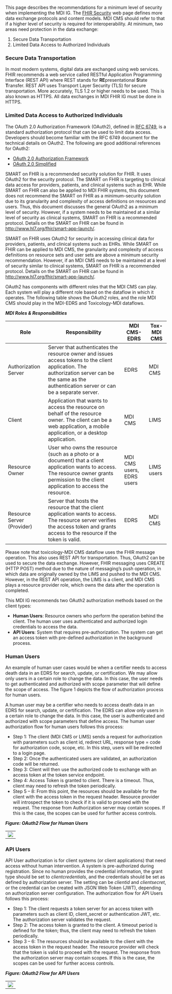 This page describes the recommendations for a minimum level of security when implementing the MDI IG. The [FHIR Security](https://www.hl7.org/fhir/security.html) web page defines more data exchange protocols and content models. MDI CMS should refer to that if a higher level of security is required for interoperability. At minimum, two areas need protection in the data exchange:
1. Secure Data Transportation
1. Limited Data Access to Authorized Individuals

### Secure Data Transportation
In most modern systems, digital data are exchanged using web services. FHIR recommends a web service called RESTful Application Programming Interface (REST API) where REST stands for **RE**presentational **S**tate **T**ransfer. REST API uses Transport Layer Security (TLS) for secure transportation. More accurately, TLS 1.2 or higher needs to be used. This is also known as HTTPS. All data exchanges in MDI FHIR IG must be done in HTTPS.

### Limited Data Access to Authorized Individuals
The OAuth 2.0 Authorization Framework (OAuth2), defined in [RFC 6749](https://www.rfc-editor.org/rfc/rfc6749), is a standard authorization protocol that can be used to limit data access. Developers should become familiar with the RFC 6749 document for the technical details on OAuth2. The following are good additional references for OAuth2:
* [OAuth 2.0 Authorization Framework](https://auth0.com/docs/authenticate/protocols/oauth)
* [OAuth 2.0 Simplified](https://www.oauth.com)

SMART on FHIR is a recommended security solution for FHIR. It uses OAuth2 for the security protocol. The SMART on FHIR is targeting to clinical data access for providers, patients, and clinical systems such as EHR. While SMART on FHIR can also be applied to MDI FHIR systems, this document does not recommend the SMART on FHIR as a minimum-security solution due to its granularity and complexity of access definitions on resources and users. Thus, this document discusses the general OAuth2 as a minimum level of security. However, if a system needs to be maintained at a similar level of security as clinical systems, SMART on FHIR is a recommended protocol. Details on the SMART on FHIR can be found in http://www.hl7.org/fhir/smart-app-launch/. 

SMART on FHIR uses OAuth2 for security in accessing clinical data for providers, patients, and clinical systems such as EHRs. While SMART on FHIR can be applied to MDI CMS, the granularity and complexity of access definitions on resource sets and user sets are above a minimum security recommendation. However, if an MDI CMS needs to be maintained at a level of security similar to clinical systems, SMART on FHIR is a recommended protocol. Details on the SMART on FHIR can be found in http://www.hl7.org/fhir/smart-app-launch/.

OAuth2 has components with different roles that the MDI CMS can play. Each system will play a different role based on the dataflow in which it operates. The following table shows the OAuth2 roles, and the role MDI CMS should play in the MDI-EDRS and Toxicology-MDI dataflows.

***MDI Roles & Responsibilities***

| Role | Responsibility | MDI CMS-EDRS | Tox-MDI CMS |
| -------- | -------- | -------- | -------- |
| Authorization Server     | Server that authenticates the resource owner and issues access tokens to the client application. The authorization server can be the same as the authentication server or can be a separate server.     | EDRS     | MDI CMS     |
| Client     | Application that wants to access the resource on behalf of the resource owner. The client can be a web application, a mobile application, or a desktop application.     | MDI CMS     | LIMS     |
| Resource Owner     | User who owns the resource (such as a photo or a document) that a client application wants to access. The resource owner grants permission to the client application to access the resource.     | MDI CMS users, EDRS users     | LIMS users     |
| Resource Server (Provider)    | Server that hosts the resource that the client application wants to access. The resource server verifies the access token and grants access to the resource if the token is valid.     | EDRS     | MDI CMS     |

Please note that toxicology-MDI CMS dataflow uses the FHIR message operation. This also uses REST API for transportation. Thus, OAuth2 can be used to secure the data exchange. However, FHIR messaging uses CREATE (HTTP POST) method due to the nature of messaging’s push operation, in which data are originally owned by the LIMS and pushed to the MDI CMS. However, in the REST API operation, the LIMS is a client, and MDI CMS plays a resource provider role, which owns the data after the operation is completed.

This MDI  IG recommends two OAuth2 authorization methods based on the client types: 
* **Human Users**: Resource owners who perform the operation behind the client. The human user uses authenticated and authorized login credentials to access the data.
* **API Users**: System that requires pre-authorization. The system can get an access token with pre-defined authorization in the background process.

### Human Users
An example of human user cases would be when a certifier needs to access death data in an EDRS for search, update, or certification. We may allow only users in a certain role to change the data. In this case, the user needs to get authenticated and authorized with scope parameter that will define the scope of access. The figure 1 depicts the flow of authorization process for human users.

A human user may be a certifier who needs to access death data in an EDRS for search, update, or certification. The EDRS can allow only users in a certain role to change the data. In this case, the user is authenticated and authorized with scope parameters that define access. The human user authorization flow for human users follows this process:


* Step 1: The client (MDI CMS or LIMS) sends a request for authorization with parameters such as client id, redirect URL, response type = code for authorization code, scope, etc. In this step, users will be redirected to a login page. 
* Step 2: Once the authenticated users are validated, an authorization code will be returned.
* Step 3: Client will then use the authorized code to exchange with an access token at the token service endpoint. 
* Step 4: Access Token is granted to client. There is a timeout. Thus, client may need to refresh the token periodically.
* Step 5 – 8: From this point, the resources should be available for the client with the access token in the request header. Resource provider will introspect the token to check if it is valid to proceed with the request. The response from Authorization server may contain scopes. If this is the case, the scopes can be used for further access controls.

***Figure: OAuth2 Flow for Human Users***
<table><tr><td><img src="IG-image-OAuth2-Human.png" /></td></tr></table>

### API Users

API User authorization is for client systems (or client applications) that need access without human intervention. A system is pre-authorized during registration. Since no human provides the credential information, the grant type should be set to *clientcredentials*, and the credentials should be set as defined by authorization server. The setting can be *clientid* and *clientsecret*, or the credential can be created with JSON Web Token (JWT), depending on authorization server configuration. The authorization flow for API Users follows this process: 
* Step 1: The client requests a token server for an access token with parameters such as client ID, client_secret or authentication JWT, etc. The authorization server validates the request.
* Step 2: The access token is granted to the client. A timeout period is defined for the token; thus, the client may need to refresh the token periodically.
* Step 3 – 6: The resources should be available to the client with the access token in the request header. The resource provider will check that the token is valid to proceed with the request. The response from the authorization server may contain scopes. If this is the case, the scopes can be used for further access controls.

***Figure: OAuth2 Flow for API Users***
<table><tr><td><img src="IG-image-OAuth2-API.png" /></td></tr></table>